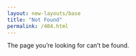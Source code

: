 ```yaml
---
layout: new-layouts/base
title: "Not Found"
permalink: /404.html
---
```


The page you’re looking for can’t be found.
